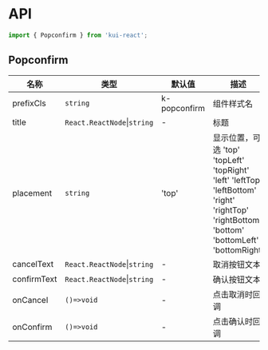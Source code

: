 # API

```jsx
import { Popconfirm } from 'kui-react';
```

## Popconfirm

| 名称        | 类型                        | 默认值       | 描述                                                                                                                                         |
| ----------- | --------------------------- | ------------ | -------------------------------------------------------------------------------------------------------------------------------------------- |
| prefixCls   | `string`                    | k-popconfirm | 组件样式名                                                                                                                                   |
| title       | `React.ReactNode`\|`string` | -            | 标题                                                                                                                                         |
| placement   | `string`                    | 'top'        | 显示位置，可选 'top' 'topLeft' 'topRight' 'left' 'leftTop' 'leftBottom' 'right' 'rightTop' 'rightBottom' 'bottom' 'bottomLeft' 'bottomRight' |
| cancelText  | `React.ReactNode`\|`string` | -            | 取消按钮文本                                                                                                                                 |
| confirmText | `React.ReactNode`\|`string` | -            | 确认按钮文本                                                                                                                                 |
| onCancel    | `()=>void`                  | -            | 点击取消时回调                                                                                                                               |
| onConfirm   | `()=>void`                  | -            | 点击确认时回调                                                                                                                               |
